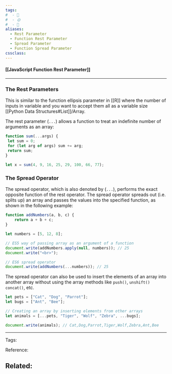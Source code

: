 ```yaml
---
tags:
#  - 🌱️
#  - 🌞️
#  - 🌲️
aliases: 
  - Rest Parameter
  - Function Rest Parameter
  - Spread Parameter
  - Function Spread Parameter
cssclass: 
---
```


#### [[JavaScript Function Rest Parameter]]

---

### The Rest Parameters

This is similar to the function ellipsis parameter in [[R]] where the number of inputs in variable and you want to accept them all as a variable size [[Python Data Structures#List]]/Array.

The rest parameter (`...`) allows a function to treat an indefinite number of arguments as an array:

```js
function sum(...args) {  
 let sum = 0;  
 for (let arg of args) sum += arg;  
 return sum;  
}  
  
let x = sum(4, 9, 16, 25, 29, 100, 66, 77);
```

### The Spread Operator

The spread operator, which is also denoted by (`...`), performs the exact opposite function of the rest operator. The spread operator spreads out (i.e. splits up) an array and passes the values into the specified function, as shown in the following example:

```js
function addNumbers(a, b, c) {
	return a + b + c;
}

let numbers = [5, 12, 8];

// ES5 way of passing array as an argument of a function
document.write(addNumbers.apply(null, numbers)); // 25
document.write("<br>");

// ES6 spread operator
document.write(addNumbers(...numbers)); // 25
```

The spread operator can also be used to insert the elements of an array into another array without using the array methods like `push()`, `unshift()` `concat()`, etc.

```js
let pets = ["Cat", "Dog", "Parrot"];
let bugs = ["Ant", "Bee"];

// Creating an array by inserting elements from other arrays
let animals = [...pets, "Tiger", "Wolf", "Zebra", ...bugs];

document.write(animals); // Cat,Dog,Parrot,Tiger,Wolf,Zebra,Ant,Bee
```



---
Tags: 

Reference:

Related:
- 
